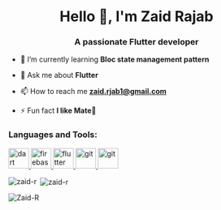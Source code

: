 <h1 align="center">Hello 👋, I'm Zaid Rajab</h1>
<h3 align="center">A passionate Flutter developer</h3>


- 🌱 I’m currently learning **Bloc state management pattern**

- 💬 Ask me about **Flutter**

- 📫 How to reach me **zaid.rjab1@gmail.com**

- ⚡ Fun fact **I like Mate🧉**


<h3 align="left">Languages and Tools:</h3>
<p align="left"> <a href="https://dart.dev" target="_blank" rel="noreferrer"> <img src="https://www.vectorlogo.zone/logos/dartlang/dartlang-icon.svg" alt="dart" width="40" height="40"/> </a> <a href="https://firebase.google.com/" target="_blank" rel="noreferrer"> <img src="https://www.vectorlogo.zone/logos/firebase/firebase-icon.svg" alt="firebase" width="40" height="40"/> </a> <a href="https://flutter.dev" target="_blank" rel="noreferrer"> <img src="https://www.vectorlogo.zone/logos/flutterio/flutterio-icon.svg" alt="flutter" width="40" height="40"/> </a> <a href="https://git-scm.com/" target="_blank" rel="noreferrer"> <img src="https://www.vectorlogo.zone/logos/git-scm/git-scm-icon.svg" alt="git" width="40" height="40"/> </a> <a href="https://git-scm.com/" target="_blank" rel="noreferrer"> <img src="https://www.vectorlogo.zone/logos/visualstudio_code/visualstudio_code-icon.svg" alt="git" width="40" height="40"/> </a></p>

<p><img align="left" src="https://github-readme-stats.vercel.app/api/top-langs?username=zaid-r&show_icons=true&locale=en&layout=compact" alt="zaid-r" /></p>

<p>&nbsp;<img align="center" src="https://github-readme-stats.vercel.app/api?username=zaid-r&show_icons=true&locale=en" alt="zaid-r" /></p>

<p><img align="center" src="https://github-readme-streak-stats.herokuapp.com/?user=zaid-r&" alt="Zaid-R" /></p>
